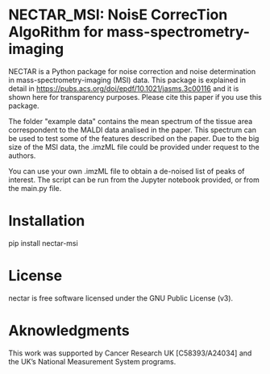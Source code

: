 # NECTAR_MSI: NoisE CorrecTion AlgoRithm for mass-spectrometry-imaging

NECTAR is a Python package for noise correction and noise determination in mass-spectrometry-imaging (MSI) data. 
This package is explained in detail in https://pubs.acs.org/doi/epdf/10.1021/jasms.3c00116 and it is shown here for transparency purposes. 
Please cite this paper if you use this package.

The folder "example data" contains the mean spectrum of the tissue area correspondent to the MALDI data analised in the paper. This spectrum can be used to test some of the features described on the paper. Due to the big size of the MSI data, the .imzML file could be provided under request to the authors. 

You can use your own .imzML file to obtain a de-noised list of peaks of interest. The script can be run from the Jupyter notebook provided, or from the main.py file.

# Installation
pip install nectar-msi

# License
nectar is free software licensed under the GNU Public License (v3).

# Aknowledgments
This work was supported by Cancer Research UK [C58393/A24034] and the UK’s National Measurement System programs.


